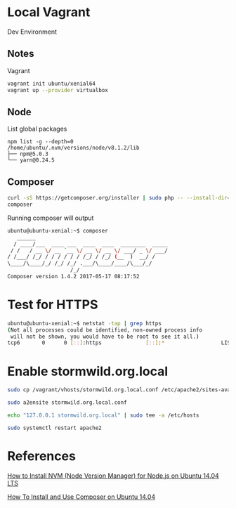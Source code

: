 # Local Vagrant 
Dev Environment

## Notes

Vagrant

```bash
vagrant init ubuntu/xenial64 
vagrant up --provider virtualbox
```

## Node

List global packages

```
npm list -g --depth=0
/home/ubuntu/.nvm/versions/node/v8.1.2/lib
├── npm@5.0.3
└── yarn@0.24.5
```

## Composer

```bash
curl -sS https://getcomposer.org/installer | sudo php -- --install-dir=/usr/local/bin --filename=composer
composer
```

Running composer will output

```bash
ubuntu@ubuntu-xenial:~$ composer
   ______
  / ____/___  ____ ___  ____  ____  ________  _____
 / /   / __ \/ __ `__ \/ __ \/ __ \/ ___/ _ \/ ___/
/ /___/ /_/ / / / / / / /_/ / /_/ (__  )  __/ /
\____/\____/_/ /_/ /_/ .___/\____/____/\___/_/
                    /_/
Composer version 1.4.2 2017-05-17 08:17:52
```

# Test for HTTPS

```bash
ubuntu@ubuntu-xenial:~$ netstat -tap | grep https
(Not all processes could be identified, non-owned process info
 will not be shown, you would have to be root to see it all.)
tcp6       0      0 [::]:https              [::]:*                  LISTEN      -
```

# Enable stormwild.org.local

```bash
sudo cp /vagrant/vhosts/stormwild.org.local.conf /etc/apache2/sites-available/

sudo a2ensite stormwild.org.local.conf

echo "127.0.0.1 stormwild.org.local" | sudo tee -a /etc/hosts

sudo systemctl restart apache2
```

# References

[How to Install NVM (Node Version Manager) for Node.js on Ubuntu 14.04 LTS](https://www.liquidweb.com/kb/how-to-install-nvm-node-version-manager-for-node-js-on-ubuntu-14-04-lts/)

[How To Install and Use Composer on Ubuntu 14.04](https://www.digitalocean.com/community/tutorials/how-to-install-and-use-composer-on-ubuntu-14-04)




